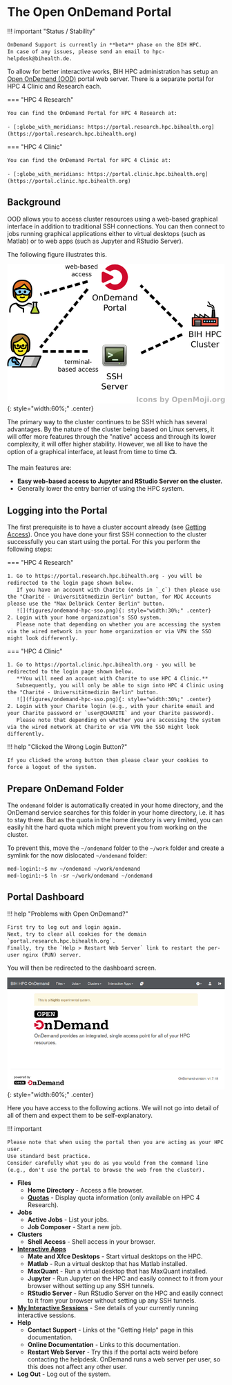 # The Open OnDemand Portal

!!! important "Status / Stability"

    OnDemand Support is currently in **beta** phase on the BIH HPC.
    In case of any issues, please send an email to hpc-helpdesk@bihealth.de.

To allow for better interactive works, BIH HPC administration has setup an  [Open OnDemand (OOD)](https://openondemand.org/) portal web server.
There is a separate portal for HPC 4 Clinic and Research each.

=== "HPC 4 Research"

    You can find the OnDemand Portal for HPC 4 Research at:

    - [:globe_with_meridians: https://portal.research.hpc.bihealth.org](https://portal.research.hpc.bihealth.org)

=== "HPC 4 Clinic"

    You can find the OnDemand Portal for HPC 4 Clinic at:

    - [:globe_with_meridians: https://portal.clinic.hpc.bihealth.org](https://portal.clinic.hpc.bihealth.org)

## Background

OOD allows you to access cluster resources using a web-based graphical interface in addition to traditional SSH connections.
You can then connect to jobs running graphical applications either to virtual desktops (such as Matlab) or to web apps (such as Jupyter and RStudio Server).

The following figure illustrates this.

![](figures/ondemand-overview.png){: style="width:60%;" .center}

The primary way to the cluster continues to be SSH which has several advantages.
By the nature of the cluster being based on Linux servers, it will offer more features through the "native" access and through its lower complexity, it will offer higher stability.
However, we all like to have the option of a graphical interface, at least from time to time :tv:.

The main features are:

- **Easy web-based access to Jupyter and RStudio Server on the cluster.**
- Generally lower the entry barrier of using the HPC system.

## Logging into the Portal

The first prerequisite is to have a cluster account already (see [Getting Access](../admin/getting-access/)).
Once you have done your first SSH connection to the cluster successfully you can start using the portal.
For this you perform the following steps:

=== "HPC 4 Research"

    1. Go to https://portal.research.hpc.bihealth.org - you will be redirected to the login page shown below.
       If you have an account with Charite (ends in `_c`) then please use the "Charité - Universitätmedizin Berlin" button, for MDC Accounts please use the "Max Delbrück Center Berlin" button.
       ![](figures/ondemand-hpc-sso.png){: style="width:30%;" .center}
    2. Login with your home organization's SSO system.
       Please note that depending on whether you are accessing the system via the wired network in your home organization or via VPN the SSO might look differently.

=== "HPC 4 Clinic"

    1. Go to https://portal.clinic.hpc.bihealth.org - you will be redirected to the login page shown below.
       **You will need an account with Charite to use HPC 4 Clinic.**
       Subsequently, you will only be able to sign into HPC 4 Clinic using the "Charité - Universitätmedizin Berlin" button.
       ![](figures/ondemand-hpc-sso.png){: style="width:30%;" .center}
    2. Login with your Charite login (e.g., with your charite email and your Charite password or `user@CHARITE` and your Charite password).
       Please note that depending on whether you are accessing the system via the wired network at Charite or via VPN the SSO might look differently.

!!! help "Clicked the Wrong Login Button?"

    If you clicked the wrong button then please clear your cookies to force a logout of the system.

## Prepare OnDemand Folder

The `ondemand` folder is automatically created in your home directory, and the
OnDemand service searches for this folder in your home directory, i.e. it has
to stay there. But as the quota in the home directory is very limited, you can
easily hit the hard quota which might prevent you from working on the cluster.

To prevent this, move the `~/ondemand` folder to the `~/work` folder and create
a symlink for the now dislocated `~/ondemand` folder:

```
med-login1:~$ mv ~/ondemand ~/work/ondemand
med-login1:~$ ln -sr ~/work/ondemand ~/ondemand
```

## Portal Dashboard

!!! help "Problems with Open OnDemand?"

    First try to log out and login again.
    Next, try to clear all cookies for the domain `portal.research.hpc.bihealth.org`.
    Finally, try the `Help > Restart Web Server` link to restart the per-user nginx (PUN) server.

You will then be redirected to the dashboard screen.

![](figures/ondemand-dashboard.png){: style="width:60%;" .center}

Here you have access to the following actions.
We will not go into detail of all of them and expect them to be self-explanatory.

!!! important

    Please note that when using the portal then you are acting as your HPC user.
    Use standard best practice.
    Consider carefully what you do as you would from the command line (e.g., don't use the portal to browse the web from the cluster).

- **Files**
    - **Home Directory** - Access a file browser.
    - [**Quotas**](../quotas) - Display quota information (only available on HPC 4 Research).
- **Jobs**
    - **Active Jobs** - List your jobs.
    - **Job Composer** - Start a new job.
- **Clusters**
    - **Shell Access** - Shell access in your browser.
- [**Interactive Apps**](../interactive)
    - **Mate and Xfce Desktops** - Start virtual desktops on the HPC.
    - **Matlab** - Run a virtual desktop that has Matlab installed.
    - **MaxQuant** - Run a virtual desktop that has MaxQuant installed.
    - **Jupyter** - Run Jupyter on the HPC and easily connect to it from your browser without setting up any SSH tunnels.
    - **RStudio Server** - Run RStudio Server on the HPC and easily connect to it from your browser without setting up any SSH tunnels.
- [**My Interactive Sessions**](../interactive) - See details of your currently running interactive sessions.
- **Help**
    - **Contact Support** - Links ot the "Getting Help" page in this documentation.
    - **Online Documentation** - Links to this documentation.
    - **Restart Web Server** - Try this if the portal acts weird before contacting the helpdesk. OnDemand runs a web server per user, so this does not affect any other user.
- **Log Out** - Log out of the system.
